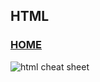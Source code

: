## HTML

### [HOME](https://driphtyio.github.io/cheatsheet/)

![html cheat sheet](https://driphtyio.github.io/cheatsheet/files/HTML-CHEAT-SHEET.png)
